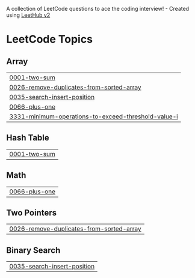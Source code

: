 A collection of LeetCode questions to ace the coding interview! - Created using [LeetHub v2](https://github.com/arunbhardwaj/LeetHub-2.0)
<!---LeetCode Topics Start-->
# LeetCode Topics
## Array
|  |
| ------- |
| [0001-two-sum](https://github.com/daniel1sender/LeetCodeStudyPlan/tree/master/0001-two-sum) |
| [0026-remove-duplicates-from-sorted-array](https://github.com/daniel1sender/LeetCodeStudyPlan/tree/master/0026-remove-duplicates-from-sorted-array) |
| [0035-search-insert-position](https://github.com/daniel1sender/LeetCodeStudyPlan/tree/master/0035-search-insert-position) |
| [0066-plus-one](https://github.com/daniel1sender/LeetCodeStudyPlan/tree/master/0066-plus-one) |
| [3331-minimum-operations-to-exceed-threshold-value-i](https://github.com/daniel1sender/LeetCodeStudyPlan/tree/master/3331-minimum-operations-to-exceed-threshold-value-i) |
## Hash Table
|  |
| ------- |
| [0001-two-sum](https://github.com/daniel1sender/LeetCodeStudyPlan/tree/master/0001-two-sum) |
## Math
|  |
| ------- |
| [0066-plus-one](https://github.com/daniel1sender/LeetCodeStudyPlan/tree/master/0066-plus-one) |
## Two Pointers
|  |
| ------- |
| [0026-remove-duplicates-from-sorted-array](https://github.com/daniel1sender/LeetCodeStudyPlan/tree/master/0026-remove-duplicates-from-sorted-array) |
## Binary Search
|  |
| ------- |
| [0035-search-insert-position](https://github.com/daniel1sender/LeetCodeStudyPlan/tree/master/0035-search-insert-position) |
<!---LeetCode Topics End-->